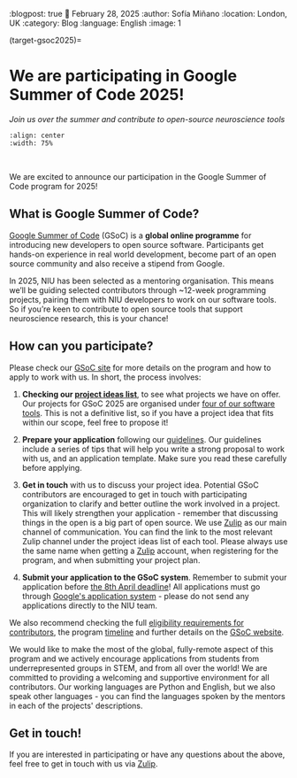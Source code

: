 :blogpost: true
:date: February 28, 2025
:author: Sofía Miñano
:location: London, UK
:category: Blog
:language: English
:image: 1

(target-gsoc2025)=
# We are participating in Google Summer of Code 2025!
*Join us over the summer and contribute to open-source neuroscience tools*

```{image} /_static/blog_images/gsoc2025/GSoC-icon.svg
:align: center
:width: 75%
```
<br>

We are excited to announce our participation in the Google Summer of Code program for 2025!

## What is Google Summer of Code?
[Google Summer of Code](https://summerofcode.withgoogle.com/) (GSoC) is a **global online programme** for introducing new developers to open source software. Participants get hands-on experience in real world development, become part of an open source community and also receive a stipend from Google.

In 2025, NIU has been selected as a mentoring organisation. This means we’ll be guiding selected contributors through ~12-week programming projects, pairing them with NIU developers to work on our software tools. So if you’re keen to contribute to open source tools that support neuroscience research, this is your chance!


## How can you participate?
Please check our [GSoC site](../get-involved/gsoc/index.md) for more details on the program and how to apply to work with us. In short, the process involves:

1. **Checking our [project ideas list](../get-involved/gsoc/projects_2025/index.md)**, to see what projects we have on offer. Our projects for GSoC 2025 are organised under [four of our software tools](../get-involved/gsoc/index.md#gsoc-niu-projects-2025). This is not a definitive list, so if you have a project idea that fits within our scope, feel free to propose it!

2. **Prepare your application** following our [guidelines](../get-involved/gsoc/guidelines.md). Our guidelines include a series of tips that will help you write a strong proposal to work with us, and an application template. Make sure you read these carefully before applying.

3. **Get in touch** with us to discuss your project idea. Potential GSoC contributors are encouraged to get in touch with participating organization to clarify and better outline the work involved in a project. This will likely strengthen your application - remember that discussing things in the open is a big part of open source. We use [Zulip](https://neuroinformatics.zulipchat.com/) as our main channel of communication. You can find the link to the most relevant Zulip channel under the project ideas list of each tool. Please always use the same name when getting a [Zulip](https://neuroinformatics.zulipchat.com/) account, when registering for the program, and when submitting your project plan. 

4. **Submit your application to the GSoC system**. Remember to submit your application before [the 8th April deadline](https://developers.google.com/open-source/gsoc/timeline#april_8_-_1800_utc)! All applications must go through [Google's application system](https://summerofcode.withgoogle.com/) - please do not send any applications directly to the NIU team.

We also recommend checking the full [eligibility requirements for contributors](https://summerofcode.withgoogle.com/rules#:~:text=from%20the%20Program.-,GSoC%20Contributors.,-Eligibility.), the program [timeline](https://developers.google.com/open-source/gsoc/timeline) and further details on the [GSoC website](https://summerofcode.withgoogle.com/). 

We would like to make the most of the global, fully-remote aspect of this program and we actively encourage applications from students from underrepresented groups in STEM, and from all over the world! We are committed to providing a welcoming and supportive environment for all contributors. Our working languages are Python and English, but we also speak other languages - you can find the languages spoken by the mentors in each of the projects' descriptions.

## Get in touch!

If you are interested in participating or have any questions about the above, feel free to get in touch with us via [Zulip](https://neuroinformatics.zulipchat.com/).
